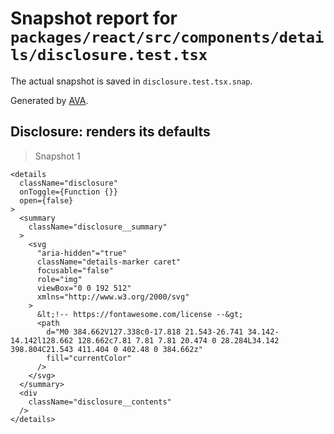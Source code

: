 # Snapshot report for `packages/react/src/components/details/disclosure.test.tsx`

The actual snapshot is saved in `disclosure.test.tsx.snap`.

Generated by [AVA](https://ava.li).

## Disclosure: renders its defaults

> Snapshot 1

    <details
      className="disclosure"
      onToggle={Function {}}
      open={false}
    >
      <summary
        className="disclosure__summary"
      >
        <svg
          "aria-hidden"="true"
          className="details-marker caret"
          focusable="false"
          role="img"
          viewBox="0 0 192 512"
          xmlns="http://www.w3.org/2000/svg"
        >
          &lt;!-- https://fontawesome.com/license --&gt;
          <path
            d="M0 384.662V127.338c0-17.818 21.543-26.741 34.142-14.142l128.662 128.662c7.81 7.81 7.81 20.474 0 28.284L34.142 398.804C21.543 411.404 0 402.48 0 384.662z"
            fill="currentColor"
          />
        </svg>
      </summary>
      <div
        className="disclosure__contents"
      />
    </details>
